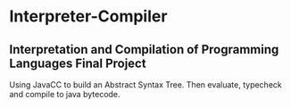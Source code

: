 # Interpreter-Compiler
## Interpretation and Compilation of Programming Languages Final Project

Using JavaCC to build an Abstract Syntax Tree.
Then evaluate, typecheck and compile to java bytecode.
